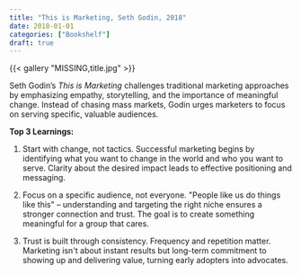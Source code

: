 ```yaml
---
title: "This is Marketing, Seth Godin, 2018"
date: 2018-01-01
categories: ["Bookshelf"]
draft: true
---
```


{{< gallery "MISSING,title.jpg" >}}

Seth Godin’s _This is Marketing_ challenges traditional marketing approaches by emphasizing empathy, storytelling, and the importance of meaningful change. Instead of chasing mass markets, Godin urges marketers to focus on serving specific, valuable audiences.

**Top 3 Learnings:**

1. Start with change, not tactics. Successful marketing begins by identifying what you want to change in the world and who you want to serve. Clarity about the desired impact leads to effective positioning and messaging.

2. Focus on a specific audience, not everyone. "People like us do things like this" – understanding and targeting the right niche ensures a stronger connection and trust. The goal is to create something meaningful for a group that cares.

3. Trust is built through consistency. Frequency and repetition matter. Marketing isn't about instant results but long-term commitment to showing up and delivering value, turning early adopters into advocates.
